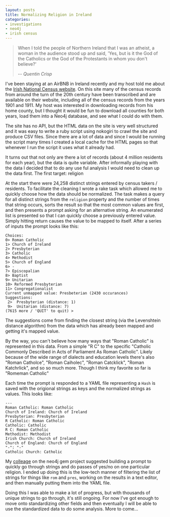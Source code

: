 ```yaml
---
layout: posts
title: Normalizing Religion in Ireland
categories:
- investigations
- neo4j
- irish census
---
```


> When I told the people of Northern Ireland that I was an atheist,
> a woman in the audience stood up and said, 'Yes, but is it the God
> of the Catholics or the God of the Protestants in whom you don't believe?'
>
> -- <cite>Quentin Crisp</cite>


I've been staying at an AirBNB in Ireland recently and my host told me about the [Irish National Census website](http://www.census.nationalarchives.ie/).  On this site many of the census records from around the turn of the 20th century have been transcribed and are available on their website, including all of the census records from the years 1901 and 1911.  My host was interested in downloading records from his home county, but I thought it would be fun to download all counties for both years, load them into a Neo4j database, and see what I could do with them.

The site has no API, but the HTML data on the site is very well structured and it was easy to write a ruby script using nokogiri to crawl the site and produce CSV files.  Since there are a lot of data and since I would be running the script many times I created a local cache for the HTML pages so that whenever I run the script it uses what it already had.

It turns out that not only are there a lot of records (about 4 million residents for each year), but the data is quite variable.  After informally playing with the data I decided that to do any use ful analysis I would need to clean up the data first.  The first target: religion

At the start there were 24,258 distinct strings entered by census takers / residents.  To facilitate the cleaning I wrote a rake task which allowed me to quickly choose how the data should be normalized.  The task makes a query for all distinct strings from the `religion` property and the number of times that string occurs, sorts the result so that the most common values are first, and then presents a prompt asking for an alternative string.  An enumerated list is presented so that I can quickly choose a previously entered value.  Simply hitting return causes the value to be mapped to itself.  After a series of inputs the prompt looks like this:


    Choices:
    0> Roman Catholic
    1> Church of Ireland
    2> Presbyterian
    3> Catholic
    4> Methodist
    5> Church of England
    6> -
    7> Episcopalian
    8> Baptist
    9> Unitarian
    10> Reformed Presbyterian
    11> Congregationalist
    Current unmapped value: Presbeterian (2430 occurances)
    Suggestions:
     2>  Presbyterian (distance: 1)
     9>  Unitarian (distance: 7)
    (7615 more / 'QUIT' to quit) >

The suggestions come from finding the closest string (via the Levenshtein distance algorithm) from the data which has already been mapped and getting it's mapped value.

By the way, you can't believe how many ways that "Roman Catholic" is represented in this data.  From a simple "R C" to the specific "Catholic Commonly Described in Acts of Parliament As Roman Catholic".  Likely because of the wide range of dialects and education levels there's also "Roman Catholce", "Roman Caiholec", "Roman Catcklick", "Roman Katchrlick", and so so much more.  Though I think my favorite so far is "Romeman Catholic"

Each time the prompt is responded to a YAML file representing a `Hash` is saved with the origional strings as keys and the normalized strings as values.  This looks like:

    ---
    Roman Catholic: Roman Catholic
    Church of Ireland: Church of Ireland
    Presbyterian: Presbyterian
    R Catholic: Roman Catholic
    Catholic: Catholic
    R C: Roman Catholic
    Methodist: Methodist
    Irish Church: Church of Ireland
    Church of England: Church of England
    "-": "-"
    Catholic Church: Catholic

My [colleage](https://github.com/subvertallchris) on the neo4j gem project suggested building a prompt to quickly go through strings and do passes of yes/no on one particular religion.  I ended up doing this is the low-tech manner of filtering the list of strings for things like `rom` and `pres`, working on the results in a text editor, and then manually putting them into the YAML file.

Doing this I was able to make a lot of progress, but with thousands of unique strings to go through, it's still ongoing.  For now I've got enough to move onto standardizing other fields and then eventually I will be able to use the standardized data to do some analysis.  More to come...

